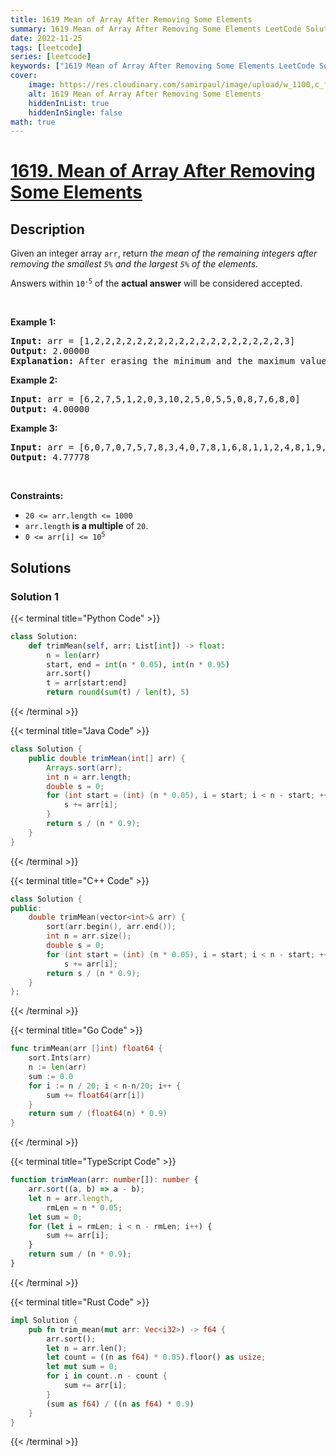 ```yaml
---
title: 1619 Mean of Array After Removing Some Elements
summary: 1619 Mean of Array After Removing Some Elements LeetCode Solution Explained
date: 2022-11-25
tags: [leetcode]
series: [leetcode]
keywords: ["1619 Mean of Array After Removing Some Elements LeetCode Solution Explained in all languages", "1619 Mean of Array After Removing Some Elements", "LeetCode", "leetcode solution in Python3 C++ Java Go PHP Ruby Swift TypeScript Rust C# JavaScript C", "GeeksforGeeks", "InterviewBit", "Coding Ninjas", "HackerRank", "HackerEarth", "CodeChef", "TopCoder", "AlgoExpert", "freeCodeCamp", "Codeforces", "GitHub", "AtCoder", "Samir Paul"]
cover:
    image: https://res.cloudinary.com/samirpaul/image/upload/w_1100,c_fit,co_rgb:FFFFFF,l_text:Arial_75_bold:1619 Mean of Array After Removing Some Elements - Solution Explained/problem-solving.webp
    alt: 1619 Mean of Array After Removing Some Elements
    hiddenInList: true
    hiddenInSingle: false
math: true
---
```



# [1619. Mean of Array After Removing Some Elements](https://leetcode.com/problems/mean-of-array-after-removing-some-elements)


## Description

<p>Given an integer array <code>arr</code>, return <em>the mean of the remaining integers after removing the smallest <code>5%</code> and the largest <code>5%</code> of the elements.</em></p>

<p>Answers within <code>10<sup>-5</sup></code> of the <strong>actual answer</strong> will be considered accepted.</p>

<p>&nbsp;</p>
<p><strong class="example">Example 1:</strong></p>

<pre>
<strong>Input:</strong> arr = [1,2,2,2,2,2,2,2,2,2,2,2,2,2,2,2,2,2,2,3]
<strong>Output:</strong> 2.00000
<strong>Explanation:</strong> After erasing the minimum and the maximum values of this array, all elements are equal to 2, so the mean is 2.
</pre>

<p><strong class="example">Example 2:</strong></p>

<pre>
<strong>Input:</strong> arr = [6,2,7,5,1,2,0,3,10,2,5,0,5,5,0,8,7,6,8,0]
<strong>Output:</strong> 4.00000
</pre>

<p><strong class="example">Example 3:</strong></p>

<pre>
<strong>Input:</strong> arr = [6,0,7,0,7,5,7,8,3,4,0,7,8,1,6,8,1,1,2,4,8,1,9,5,4,3,8,5,10,8,6,6,1,0,6,10,8,2,3,4]
<strong>Output:</strong> 4.77778
</pre>

<p>&nbsp;</p>
<p><strong>Constraints:</strong></p>

<ul>
	<li><code>20 &lt;= arr.length &lt;= 1000</code></li>
	<li><code>arr.length</code><b> </b><strong>is a multiple</strong> of <code>20</code>.</li>
	<li><code><font face="monospace">0 &lt;= arr[i] &lt;= 10<sup>5</sup></font></code></li>
</ul>

## Solutions

### Solution 1

<!-- tabs:start -->

{{< terminal title="Python Code" >}}
```python
class Solution:
    def trimMean(self, arr: List[int]) -> float:
        n = len(arr)
        start, end = int(n * 0.05), int(n * 0.95)
        arr.sort()
        t = arr[start:end]
        return round(sum(t) / len(t), 5)
```
{{< /terminal >}}

{{< terminal title="Java Code" >}}
```java
class Solution {
    public double trimMean(int[] arr) {
        Arrays.sort(arr);
        int n = arr.length;
        double s = 0;
        for (int start = (int) (n * 0.05), i = start; i < n - start; ++i) {
            s += arr[i];
        }
        return s / (n * 0.9);
    }
}
```
{{< /terminal >}}

{{< terminal title="C++ Code" >}}
```cpp
class Solution {
public:
    double trimMean(vector<int>& arr) {
        sort(arr.begin(), arr.end());
        int n = arr.size();
        double s = 0;
        for (int start = (int) (n * 0.05), i = start; i < n - start; ++i)
            s += arr[i];
        return s / (n * 0.9);
    }
};
```
{{< /terminal >}}

{{< terminal title="Go Code" >}}
```go
func trimMean(arr []int) float64 {
	sort.Ints(arr)
	n := len(arr)
	sum := 0.0
	for i := n / 20; i < n-n/20; i++ {
		sum += float64(arr[i])
	}
	return sum / (float64(n) * 0.9)
}
```
{{< /terminal >}}

{{< terminal title="TypeScript Code" >}}
```ts
function trimMean(arr: number[]): number {
    arr.sort((a, b) => a - b);
    let n = arr.length,
        rmLen = n * 0.05;
    let sum = 0;
    for (let i = rmLen; i < n - rmLen; i++) {
        sum += arr[i];
    }
    return sum / (n * 0.9);
}
```
{{< /terminal >}}

{{< terminal title="Rust Code" >}}
```rust
impl Solution {
    pub fn trim_mean(mut arr: Vec<i32>) -> f64 {
        arr.sort();
        let n = arr.len();
        let count = ((n as f64) * 0.05).floor() as usize;
        let mut sum = 0;
        for i in count..n - count {
            sum += arr[i];
        }
        (sum as f64) / ((n as f64) * 0.9)
    }
}
```
{{< /terminal >}}

<!-- tabs:end -->

<!-- end -->
